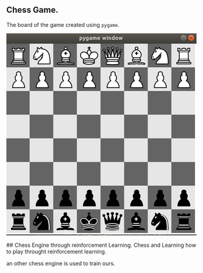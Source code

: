 ## Chess Game.

The board of the game created using `pygame`.

![](images/chess_board.png)

## Chess Engine through reinforcement Learning.
Chess and Learning how to play throught reinforcement learning.

an other chess engine is used to train ours.

 